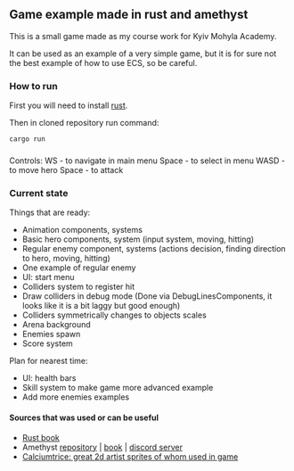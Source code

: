 ## Game example made in rust and amethyst

This is a small game made as my course work for Kyiv Mohyla Academy.

It can be used as an example of a very simple game, but it is for sure not the best example of how to use ECS, so be careful.  

### How to run
First you will need to install [rust](https://www.rust-lang.org/).

Then in cloned repository run command:
```
cargo run
```
###
Controls:
WS    - to navigate in main menu
Space - to select in menu
WASD  - to move hero
Space - to attack

### Current state
Things that are ready:
* Animation components, systems
* Basic hero components, system (input system, moving, hitting)
* Regular enemy component, systems (actions decision, finding direction to hero, moving, hitting)
* One example of regular enemy
* UI: start menu
* Colliders system to register hit
* Draw colliders in debug mode (Done via DebugLinesComponents, it looks like it is a bit laggy but good enough)
* Colliders symmetrically changes to objects scales
* Arena background
* Enemies spawn
* Score system

Plan for nearest time:
* UI: health bars
* Skill system to make game more advanced example
* Add more enemies examples

#### Sources that was used or can be useful 

* [Rust book](https://doc.rust-lang.org/book/)
* Amethyst [repository](https://github.com/amethyst/amethyst) | [book](https://www.amethyst.rs/book/master/) | [discord server](https://discordapp.com/invite/WzHFX3)
* [Calciumtrice: great 2d artist sprites of whom used in game](https://opengameart.org/users/calciumtrice) 